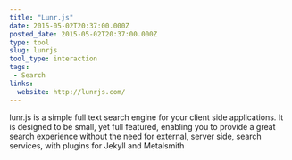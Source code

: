 ```yaml
---
title: "Lunr.js"
date: 2015-05-02T20:37:00.000Z
posted_date: 2015-05-02T20:37:00.000Z
type: tool
slug: lunrjs
tool_type: interaction
tags:
 - Search
links:
  website: http://lunrjs.com/
---
```

lunr.js is a simple full text search engine for your client side applications. It is designed to be small, yet full featured, enabling you to provide a great search experience without the need for external, server side, search services, with plugins for Jekyll and Metalsmith




